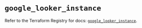 # `google_looker_instance`

Refer to the Terraform Registry for docs: [`google_looker_instance`](https://registry.terraform.io/providers/hashicorp/google-beta/6.12.0/docs/resources/google_looker_instance).
